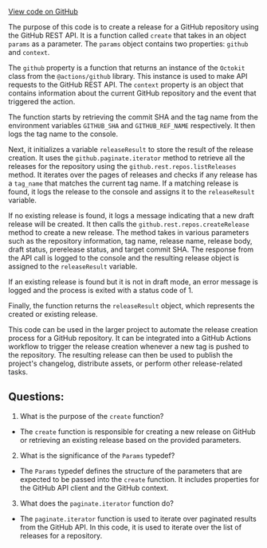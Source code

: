 [View code on GitHub](https://github.com/preactjs/preact/scripts/release/create-gh-release.js)

The purpose of this code is to create a release for a GitHub repository using the GitHub REST API. It is a function called `create` that takes in an object `params` as a parameter. The `params` object contains two properties: `github` and `context`. 

The `github` property is a function that returns an instance of the `Octokit` class from the `@actions/github` library. This instance is used to make API requests to the GitHub REST API. The `context` property is an object that contains information about the current GitHub repository and the event that triggered the action.

The function starts by retrieving the commit SHA and the tag name from the environment variables `GITHUB_SHA` and `GITHUB_REF_NAME` respectively. It then logs the tag name to the console.

Next, it initializes a variable `releaseResult` to store the result of the release creation. It uses the `github.paginate.iterator` method to retrieve all the releases for the repository using the `github.rest.repos.listReleases` method. It iterates over the pages of releases and checks if any release has a `tag_name` that matches the current tag name. If a matching release is found, it logs the release to the console and assigns it to the `releaseResult` variable.

If no existing release is found, it logs a message indicating that a new draft release will be created. It then calls the `github.rest.repos.createRelease` method to create a new release. The method takes in various parameters such as the repository information, tag name, release name, release body, draft status, prerelease status, and target commit SHA. The response from the API call is logged to the console and the resulting release object is assigned to the `releaseResult` variable.

If an existing release is found but it is not in draft mode, an error message is logged and the process is exited with a status code of 1.

Finally, the function returns the `releaseResult` object, which represents the created or existing release.

This code can be used in the larger project to automate the release creation process for a GitHub repository. It can be integrated into a GitHub Actions workflow to trigger the release creation whenever a new tag is pushed to the repository. The resulting release can then be used to publish the project's changelog, distribute assets, or perform other release-related tasks.
## Questions: 
 1. What is the purpose of the `create` function?
- The `create` function is responsible for creating a new release on GitHub or retrieving an existing release based on the provided parameters.

2. What is the significance of the `Params` typedef?
- The `Params` typedef defines the structure of the parameters that are expected to be passed into the `create` function. It includes properties for the GitHub API client and the GitHub context.

3. What does the `paginate.iterator` function do?
- The `paginate.iterator` function is used to iterate over paginated results from the GitHub API. In this code, it is used to iterate over the list of releases for a repository.